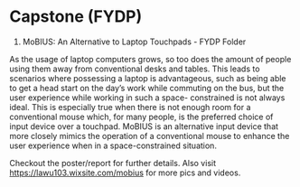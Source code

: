 # Capstone (FYDP)
1. MoBIUS: An Alternative to Laptop Touchpads - FYDP Folder


As the usage of laptop computers grows, so too does the amount of people using them away from conventional desks and tables. This leads to scenarios where possessing a laptop is advantageous, such as being able to get a head start on the day’s work while commuting on the bus, but the user experience while working in such a space- constrained is not always ideal. This is especially true when there is not enough room for a conventional mouse which, for many people, is the preferred choice of input device over a touchpad. MoBIUS is an alternative input device that more closely mimics the operation of a conventional mouse to enhance the user experience when in a space-constrained situation.

Checkout the poster/report for further details. Also visit https://lawu103.wixsite.com/mobius for more pics and videos.
